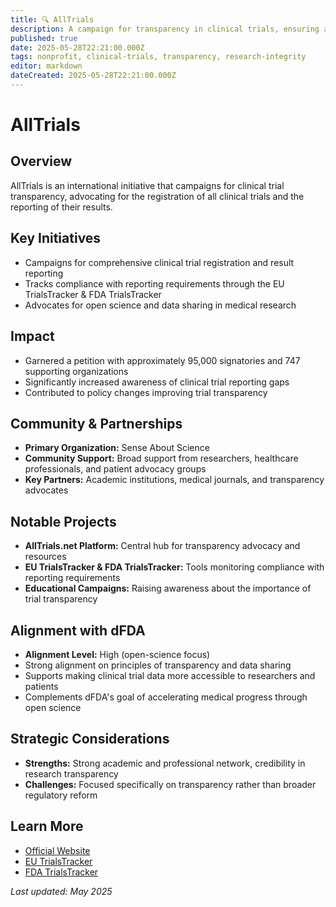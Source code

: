 ```yaml
---
title: 🔍 AllTrials
description: A campaign for transparency in clinical trials, ensuring all trial results are reported
published: true
date: 2025-05-28T22:21:00.000Z
tags: nonprofit, clinical-trials, transparency, research-integrity
editor: markdown
dateCreated: 2025-05-28T22:21:00.000Z
---
```


# AllTrials

## Overview

AllTrials is an international initiative that campaigns for clinical trial transparency, advocating for the registration of all clinical trials and the reporting of their results.

## Key Initiatives

- Campaigns for comprehensive clinical trial registration and result reporting
- Tracks compliance with reporting requirements through the EU TrialsTracker & FDA TrialsTracker
- Advocates for open science and data sharing in medical research

## Impact

- Garnered a petition with approximately 95,000 signatories and 747 supporting organizations
- Significantly increased awareness of clinical trial reporting gaps
- Contributed to policy changes improving trial transparency

## Community & Partnerships

- **Primary Organization:** Sense About Science
- **Community Support:** Broad support from researchers, healthcare professionals, and patient advocacy groups
- **Key Partners:** Academic institutions, medical journals, and transparency advocates

## Notable Projects

- **AllTrials.net Platform:** Central hub for transparency advocacy and resources
- **EU TrialsTracker & FDA TrialsTracker:** Tools monitoring compliance with reporting requirements
- **Educational Campaigns:** Raising awareness about the importance of trial transparency

## Alignment with dFDA

- **Alignment Level:** High (open-science focus)
- Strong alignment on principles of transparency and data sharing
- Supports making clinical trial data more accessible to researchers and patients
- Complements dFDA's goal of accelerating medical progress through open science

## Strategic Considerations

- **Strengths:** Strong academic and professional network, credibility in research transparency
- **Challenges:** Focused specifically on transparency rather than broader regulatory reform

## Learn More

- [Official Website](https://www.alltrials.net/)
- [EU TrialsTracker](https://eu.trialstracker.net/)
- [FDA TrialsTracker](https://fda.trialstracker.net/)

*Last updated: May 2025*
